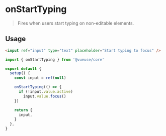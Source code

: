 # onStartTyping

> Fires when users start typing on non-editable elements.

## Usage

```html
<input ref="input" type="text" placeholder="Start typing to focus" />
```

```ts
import { onStartTyping } from '@vueuse/core'

export default {
  setup() {
    const input = ref(null)

    onStartTyping(() => {
      if (!input.value.active)
        input.value.focus()
    })

    return {
      input,
    }
  },
}
```
